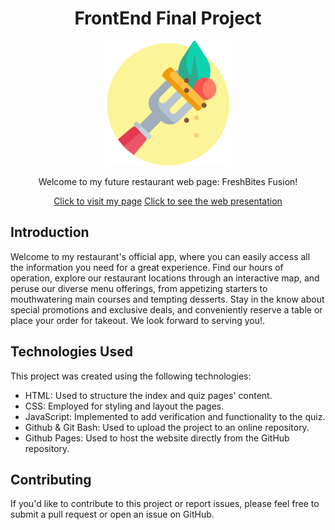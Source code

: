 <div align="center">

# FrontEnd Final Project

  <img src="./assets/tenedor.png" width=200><br>
  

Welcome to my future restaurant web page: FreshBites Fusion!

[Click to visit my page](https://diananospace4bugs.github.io/final-project-frontend/home.html)
[Click to see the web presentation](https://www.canva.com/design/DAFzkY4Uneo/Jsx4Zemvad_Jh96Iv_DAYg/edit?utm_content=DAFzkY4Uneo&utm_campaign=designshare&utm_medium=link2&utm_source=sharebutton)
</div>




## Introduction

Welcome to my restaurant's official app, where you can easily access all the information you need for a great experience. Find our hours of operation, explore our restaurant locations through an interactive map, and peruse our diverse menu offerings, from appetizing starters to mouthwatering main courses and tempting desserts. Stay in the know about special promotions and exclusive deals, and conveniently reserve a table or place your order for takeout. We look forward to serving you!.

## Technologies Used

This project was created using the following technologies:

- HTML: Used to structure the index and quiz pages' content.
- CSS: Employed for styling and layout the pages.
- JavaScript: Implemented to add verification and functionality to the quiz.
- Github & Git Bash: Used to upload the project to an online repository.
- Github Pages: Used to host the website directly from the GitHub repository.

## Contributing

If you'd like to contribute to this project or report issues, please feel free to submit a pull request or open an issue on GitHub.


